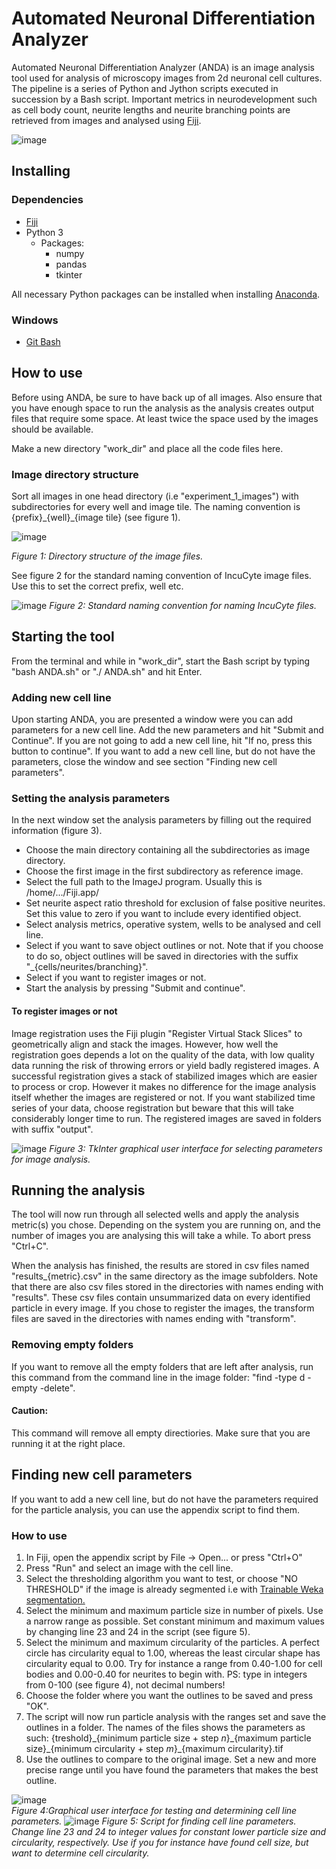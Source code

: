 # Automated Neuronal Differentiation Analyzer

Automated Neuronal Differentiation Analyzer (ANDA) is an image analysis tool used for analysis of microscopy images from 2d neuronal cell cultures. The pipeline is a series of Python and Jython scripts executed in succession by a Bash script. Important metrics in neurodevelopment such as cell body count, neurite lengths and neurite branching points are retrieved from images and analysed using [Fiji](https://imagej.net/Fiji/Downloads).

![image](https://github.com/hallvaaw/NeuroX/blob/master//front_page_pics/header_png.png "ANDA")

## Installing

### Dependencies
* [Fiji](https://imagej.net/Fiji/Downloads)
* Python 3
  - Packages:
    - numpy
    - pandas
    - tkinter

All necessary Python packages can be installed when installing [Anaconda](https://www.anaconda.com/products/individual).

### Windows
* [Git Bash](https://gitforwindows.org)



## How to use

Before using ANDA, be sure to have back up of all images. Also ensure that you have enough space to run the analysis as the analysis creates output files that require some space. At least twice the space used by the images should be available.

Make a new directory "work_dir" and place all the code files here.


### Image directory structure

Sort all images in one head directory (i.e "experiment_1_images") with subdirectories for every well and image tile. The naming convention is {prefix}\_{well}_\{image tile} (see figure 1).



![image](https://github.com/hallvaaw/NeuroX/blob/master//front_page_pics/dir_structure.jpg "directory structure")

*Figure 1: Directory structure of the image files.*



See figure 2 for the standard naming convention of IncuCyte image files. Use this to set the correct prefix, well etc.

![image](https://github.com/hallvaaw/NeuroX/blob/master//front_page_pics/file_name_parts.jpg "file name")
*Figure 2: Standard naming convention for naming IncuCyte files.*

## Starting the tool

From the terminal and while in "work_dir", start the Bash script by typing "bash ANDA.sh" or "./ ANDA.sh" and hit Enter.

### Adding new cell line

Upon starting ANDA, you are presented a window were you can add parameters for a new cell line. Add the new parameters and hit "Submit and Continue".
If you are not going to add a new cell line, hit "If no, press this button to continue".
If you want to add a new cell line, but do not have the parameters, close the window and see section "Finding new cell parameters".

### Setting the analysis parameters

In the next window set the analysis parameters by filling out the required information (figure 3).
* Choose the main directory containing all the subdirectories as image directory.
* Choose the first image in the first subdirectory as reference image.
* Select the full path to the ImageJ program. Usually this is /home/.../Fiji.app/
* Set neurite aspect ratio threshold for exclusion of false positive neurites. Set this value to zero if you want to include every identified object.
* Select analysis metrics, operative system, wells to be analysed and cell line.
* Select if you want to save object outlines or not. Note that if you choose to do so, object outlines will be saved in directories with the suffix "_{cells/neurites/branching}".
* Select if you want to register images or not.
* Start the analysis by pressing "Submit and continue".

#### To register images or not
Image registration uses the Fiji plugin "Register Virtual Stack Slices" to geometrically align and stack the images. However, how well the registration goes depends a lot on the quality of the data, with low quality data running the risk of throwing errors or yield badly registered images. A successful registration gives a stack of stabilized images which are easier to process or crop. However it makes no difference for the image analysis itself whether the images are registered or not. If you want stabilized time series of your data, choose registration but beware that this will take considerably longer time to run. The registered images are saved in folders with suffix "output".

![image](https://github.com/hallvaaw/NeuroX/blob/master//front_page_pics/main_gui.jpg "Graphical user interface")
*Figure 3: TkInter graphical user interface for selecting parameters for image analysis.*
## Running the analysis

The tool will now run through all selected wells and apply the analysis metric(s) you chose. Depending on the system you are running on, and the number of images you are analysing this will take a while. To abort press "Ctrl+C".

When the analysis has finished, the results are stored in csv files named "results_{metric}.csv" in the same directory as the image subfolders.
Note that there are also csv files stored in the directories with names ending with "results". These csv files contain unsummarized data on every identified particle in every image.
If you chose to register the images, the transform files are saved in the directories with names ending with "transform".

### Removing empty folders

If you want to remove all the empty folders that are left after analysis, run this command from the command line in the image folder:  "find -type d -empty -delete".
#### Caution:
This command will remove all empty directiories. Make sure that you are running it at the right place.


## Finding new cell parameters

If you want to add a new cell line, but do not have the parameters required for the particle analysis, you can use the appendix script to find them.

### How to use

1. In Fiji, open the appendix script by File -> Open... or press "Ctrl+O"
2. Press "Run" and select an image with the cell line.
3. Select the thresholding algorithm you want to test, or choose "NO THRESHOLD" if the image is already segmented i.e with [Trainable Weka segmentation.](https://imagej.net/Trainable_Weka_Segmentation)
4. Select the minimum and maximum particle size in number of pixels. Use a narrow range as possible. Set constant minimum and maximum values by changing line 23 and 24 in the script (see figure 5).
5. Select the minimum and maximum circularity of the particles. A perfect circle has circularity equal to 1.00, whereas the least circular shape has circularity equal to 0.00. Try for instance a range from 0.40-1.00 for cell bodies and 0.00-0.40 for neurites to begin with.
PS: type in integers from 0-100 (see figure 4), not decimal numbers!
6. Choose the folder where you want the outlines to be saved and press "OK".
7. The script will now run particle analysis with the ranges set and save the outlines in a folder. The names of the files shows the parameters as such: {treshold}\_{minimum particle size + step *n*}\_{maximum particle size}\_{minimum circularity + step *m*}_{maximum circularity}.tif
8. Use the outlines to compare to the original image. Set a new and more precise range until you have found the parameters that makes the best outline.

![image](https://github.com/hallvaaw/NeuroX/blob/master/front_page_pics/find_params_gui.jpg "Find parameters")  
*Figure 4:Graphical user interface for testing and determining cell line parameters.*
![image](https://github.com/hallvaaw/NeuroX/blob/master/front_page_pics/find_params_script.jpg "Change to set constant minimum particle size and circularity")
*Figure 5: Script for finding cell line parameters. Change line 23 and 24 to integer values for constant lower particle size and circularity, respectively. Use if you for instance have found cell size, but want to determine cell circularity.*




